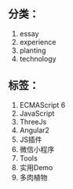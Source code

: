 ## 分类：
1. essay
2. experience
3. planting
4. technology

## 标签：
1. ECMAScript 6
2. JavaScript
3. ThreeJs
4. Angular2
5. JS插件
6. 微信小程序
7. Tools
8. 实用Demo
9. 多肉植物

